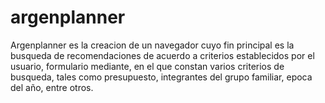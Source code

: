 # argenplanner

Argenplanner es la creacion de un navegador cuyo fin principal es la busqueda de recomendaciones de acuerdo a criterios establecidos por el usuario, formulario mediante, en el que constan varios criterios de busqueda, tales como presupuesto, integrantes del grupo familiar, epoca del año, entre otros.
